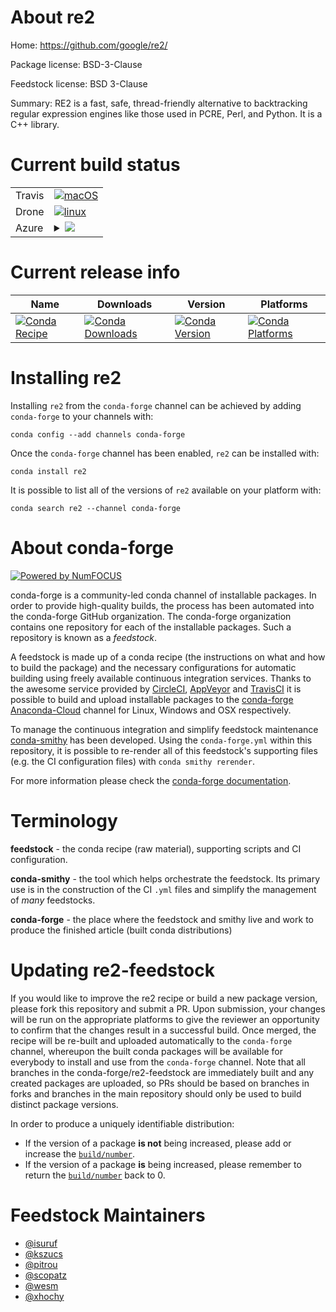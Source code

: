 About re2
=========

Home: https://github.com/google/re2/

Package license: BSD-3-Clause

Feedstock license: BSD 3-Clause

Summary: RE2 is a fast, safe, thread-friendly alternative to backtracking regular expression
engines like those used in PCRE, Perl, and Python. It is a C++ library.




Current build status
====================


<table><tr>
    <td>Travis</td>
    <td>
      <a href="https://travis-ci.com/conda-forge/re2-feedstock">
        <img alt="macOS" src="https://img.shields.io/travis/com/conda-forge/re2-feedstock/master.svg?label=macOS">
      </a>
    </td>
  </tr><tr>
    <td>Drone</td>
    <td>
      <a href="https://cloud.drone.io/conda-forge/re2-feedstock">
        <img alt="linux" src="https://img.shields.io/drone/build/conda-forge/re2-feedstock/master.svg?label=Linux">
      </a>
    </td>
  </tr>
    
  <tr>
    <td>Azure</td>
    <td>
      <details>
        <summary>
          <a href="https://dev.azure.com/conda-forge/feedstock-builds/_build/latest?definitionId=1833&branchName=master">
            <img src="https://dev.azure.com/conda-forge/feedstock-builds/_apis/build/status/re2-feedstock?branchName=master">
          </a>
        </summary>
        <table>
          <thead><tr><th>Variant</th><th>Status</th></tr></thead>
          <tbody><tr>
              <td>linux</td>
              <td>
                <a href="https://dev.azure.com/conda-forge/feedstock-builds/_build/latest?definitionId=1833&branchName=master">
                  <img src="https://dev.azure.com/conda-forge/feedstock-builds/_apis/build/status/re2-feedstock?branchName=master&jobName=linux&configuration=linux_" alt="variant">
                </a>
              </td>
            </tr><tr>
              <td>linux_aarch64</td>
              <td>
                <a href="https://dev.azure.com/conda-forge/feedstock-builds/_build/latest?definitionId=1833&branchName=master">
                  <img src="https://dev.azure.com/conda-forge/feedstock-builds/_apis/build/status/re2-feedstock?branchName=master&jobName=linux&configuration=linux_aarch64_" alt="variant">
                </a>
              </td>
            </tr><tr>
              <td>linux_ppc64le</td>
              <td>
                <a href="https://dev.azure.com/conda-forge/feedstock-builds/_build/latest?definitionId=1833&branchName=master">
                  <img src="https://dev.azure.com/conda-forge/feedstock-builds/_apis/build/status/re2-feedstock?branchName=master&jobName=linux&configuration=linux_ppc64le_" alt="variant">
                </a>
              </td>
            </tr><tr>
              <td>osx</td>
              <td>
                <a href="https://dev.azure.com/conda-forge/feedstock-builds/_build/latest?definitionId=1833&branchName=master">
                  <img src="https://dev.azure.com/conda-forge/feedstock-builds/_apis/build/status/re2-feedstock?branchName=master&jobName=osx&configuration=osx_" alt="variant">
                </a>
              </td>
            </tr><tr>
              <td>win</td>
              <td>
                <a href="https://dev.azure.com/conda-forge/feedstock-builds/_build/latest?definitionId=1833&branchName=master">
                  <img src="https://dev.azure.com/conda-forge/feedstock-builds/_apis/build/status/re2-feedstock?branchName=master&jobName=win&configuration=win_" alt="variant">
                </a>
              </td>
            </tr>
          </tbody>
        </table>
      </details>
    </td>
  </tr>
</table>

Current release info
====================

| Name | Downloads | Version | Platforms |
| --- | --- | --- | --- |
| [![Conda Recipe](https://img.shields.io/badge/recipe-re2-green.svg)](https://anaconda.org/conda-forge/re2) | [![Conda Downloads](https://img.shields.io/conda/dn/conda-forge/re2.svg)](https://anaconda.org/conda-forge/re2) | [![Conda Version](https://img.shields.io/conda/vn/conda-forge/re2.svg)](https://anaconda.org/conda-forge/re2) | [![Conda Platforms](https://img.shields.io/conda/pn/conda-forge/re2.svg)](https://anaconda.org/conda-forge/re2) |

Installing re2
==============

Installing `re2` from the `conda-forge` channel can be achieved by adding `conda-forge` to your channels with:

```
conda config --add channels conda-forge
```

Once the `conda-forge` channel has been enabled, `re2` can be installed with:

```
conda install re2
```

It is possible to list all of the versions of `re2` available on your platform with:

```
conda search re2 --channel conda-forge
```


About conda-forge
=================

[![Powered by NumFOCUS](https://img.shields.io/badge/powered%20by-NumFOCUS-orange.svg?style=flat&colorA=E1523D&colorB=007D8A)](http://numfocus.org)

conda-forge is a community-led conda channel of installable packages.
In order to provide high-quality builds, the process has been automated into the
conda-forge GitHub organization. The conda-forge organization contains one repository
for each of the installable packages. Such a repository is known as a *feedstock*.

A feedstock is made up of a conda recipe (the instructions on what and how to build
the package) and the necessary configurations for automatic building using freely
available continuous integration services. Thanks to the awesome service provided by
[CircleCI](https://circleci.com/), [AppVeyor](https://www.appveyor.com/)
and [TravisCI](https://travis-ci.com/) it is possible to build and upload installable
packages to the [conda-forge](https://anaconda.org/conda-forge)
[Anaconda-Cloud](https://anaconda.org/) channel for Linux, Windows and OSX respectively.

To manage the continuous integration and simplify feedstock maintenance
[conda-smithy](https://github.com/conda-forge/conda-smithy) has been developed.
Using the ``conda-forge.yml`` within this repository, it is possible to re-render all of
this feedstock's supporting files (e.g. the CI configuration files) with ``conda smithy rerender``.

For more information please check the [conda-forge documentation](https://conda-forge.org/docs/).

Terminology
===========

**feedstock** - the conda recipe (raw material), supporting scripts and CI configuration.

**conda-smithy** - the tool which helps orchestrate the feedstock.
                   Its primary use is in the construction of the CI ``.yml`` files
                   and simplify the management of *many* feedstocks.

**conda-forge** - the place where the feedstock and smithy live and work to
                  produce the finished article (built conda distributions)


Updating re2-feedstock
======================

If you would like to improve the re2 recipe or build a new
package version, please fork this repository and submit a PR. Upon submission,
your changes will be run on the appropriate platforms to give the reviewer an
opportunity to confirm that the changes result in a successful build. Once
merged, the recipe will be re-built and uploaded automatically to the
`conda-forge` channel, whereupon the built conda packages will be available for
everybody to install and use from the `conda-forge` channel.
Note that all branches in the conda-forge/re2-feedstock are
immediately built and any created packages are uploaded, so PRs should be based
on branches in forks and branches in the main repository should only be used to
build distinct package versions.

In order to produce a uniquely identifiable distribution:
 * If the version of a package **is not** being increased, please add or increase
   the [``build/number``](https://conda.io/docs/user-guide/tasks/build-packages/define-metadata.html#build-number-and-string).
 * If the version of a package **is** being increased, please remember to return
   the [``build/number``](https://conda.io/docs/user-guide/tasks/build-packages/define-metadata.html#build-number-and-string)
   back to 0.

Feedstock Maintainers
=====================

* [@isuruf](https://github.com/isuruf/)
* [@kszucs](https://github.com/kszucs/)
* [@pitrou](https://github.com/pitrou/)
* [@scopatz](https://github.com/scopatz/)
* [@wesm](https://github.com/wesm/)
* [@xhochy](https://github.com/xhochy/)

